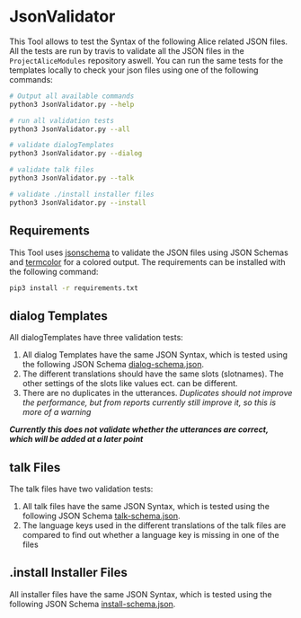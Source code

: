 # JsonValidator

This Tool allows to test the Syntax of the following Alice related JSON files. All the tests are run by travis to validate all the JSON files in the `ProjectAliceModules`
repository aswell. You can run the same tests for the templates locally to check your json files using one of the following commands:
```bash
# Output all available commands
python3 JsonValidator.py --help

# run all validation tests
python3 JsonValidator.py --all

# validate dialogTemplates
python3 JsonValidator.py --dialog

# validate talk files
python3 JsonValidator.py --talk

# validate ./install installer files
python3 JsonValidator.py --install
```

## Requirements
This Tool uses [jsonschema](https://pypi.org/project/jsonschema/) to validate the JSON files using JSON Schemas and [termcolor](https://pypi.org/project/termcolor/) for a colored output. The requirements can be installed with the following command:
```bash
pip3 install -r requirements.txt
```

## dialog Templates

All dialogTemplates have three validation tests:
1) All dialog Templates have the same JSON Syntax, which is tested using the following JSON Schema [dialog-schema.json](https://github.com/project-alice-powered-by-snips/ProjectAliceModules/blob/master/Tools/JsonValidator/dialog-schema.json).
2) The different translations should have the same slots (slotnames). The other settings of the slots like values ect. can be different.
3) There are no duplicates in the utterances. *Duplicates should not improve the performance, but from reports currently still improve it, so this is more of a warning*

***Currently this does not validate whether the utterances are correct, which will be added at a later point***

## talk Files

The talk files have two validation tests:
1) All talk files have the same JSON Syntax, which is tested using the following JSON Schema [talk-schema.json](https://github.com/project-alice-powered-by-snips/ProjectAliceModules/blob/master/Tools/JsonValidator/talk-schema.json).
2) The language keys used in the different translations of the talk files are compared to find out whether a language key is missing in one of the files

## .install Installer Files
All installer files have the same JSON Syntax, which is tested using the following JSON Schema [install-schema.json](https://github.com/project-alice-powered-by-snips/ProjectAliceModules/blob/master/Tools/JsonValidator/install-schema.json).

